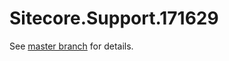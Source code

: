 # Sitecore.Support.171629

See [master branch](https://github.com/sitecoresupport/Sitecore.Support.171629) for details.